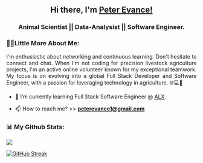 <h2 align="center">Hi there, I'm <a href="https://github.com/peter-evance"> Peter Evance!</a></h2>

<h3 align="center"> Animal Scientist || Data-Analysist || Software Engineer.</h3>

### 🙋‍♂️Little More About Me:
<p align="justify">
 I'm enthusiastic about networking and continuous learning. Don't hesitate to connect and chat. When I'm not coding for precision livestock agriculture projects, I'm an active online volunteer known for my exceptional teamwork. My focus is on evolving into a global Full Stack Developer and Software Engineer, with a passion for leveraging technology in agriculture. 🌐💻🐄
</p>

- 🌱 I’m currently learning Full Stack Software Engineer @ [ALX](https://www.alxafrica.com/).

- 📫 How to reach me? >> **peterevance1@gmail.com**

### 📊 My Github Stats:
<img src = "https://github-readme-stats.vercel.app/api?username=peter-evance&&show_icons=true&title_color=ffffff&icon_color=bb2acf&text_color=daf7dc&bg_color=151515">


[![GitHub Streak](https://github-readme-streak-stats.herokuapp.com?user=peter-evance&theme=tokyonight)](https://git.io/streak-stats)
